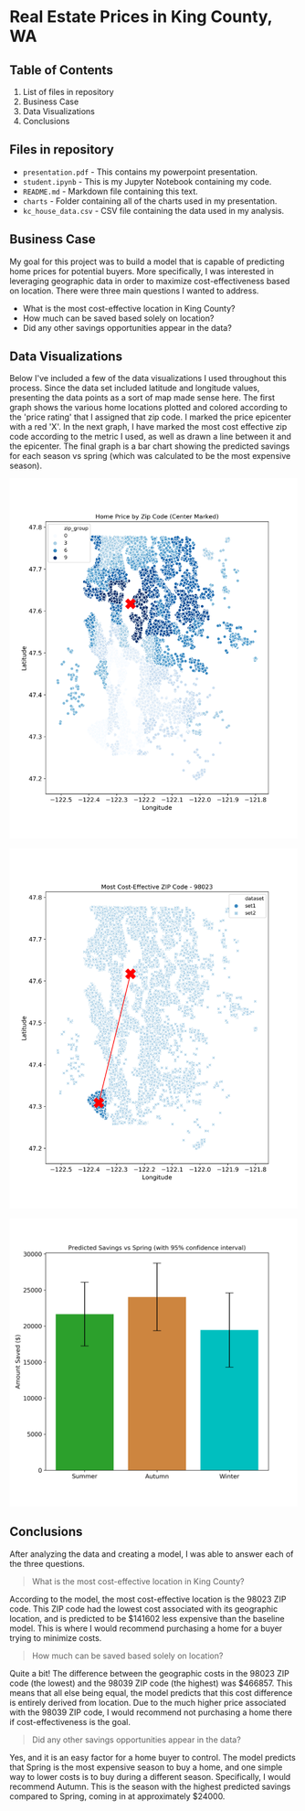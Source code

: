 
# Real Estate Prices in King County, WA


## Table of Contents

1. List of files in repository
2. Business Case
3. Data Visualizations
4. Conclusions


## Files in repository  

* `presentation.pdf` - This contains my powerpoint presentation.
* `student.ipynb` - This is my Jupyter Notebook containing my code.
* `README.md` - Markdown file containing this text.
* `charts` - Folder containing all of the charts used in my presentation.
* `kc_house_data.csv` - CSV file containing the data used in my analysis.

## Business Case

My goal for this project was to build a model that is capable of predicting home prices for potential buyers.  More specifically, I was interested in leveraging geographic data in order to maximize cost-effectiveness based on location.  There were three main questions I wanted to address.

* What is the most cost-effective location in King County?
* How much can be saved based solely on location?
* Did any other savings opportunities appear in the data?

## Data Visualizations

Below I've included a few of the data visualizations I used throughout this process.  Since the data set included latitude and longitude values, presenting the data points as a sort of map made sense here.  The first graph shows the various home locations plotted and colored according to the 'price rating' that I assigned that zip code.  I marked the price epicenter with a red 'X'.  In the next graph, I have marked the most cost effective zip code according to the metric I used, as well as drawn a line between it and the epicenter.  The final graph is a bar chart showing the predicted savings for each season vs spring (which was calculated to be the most expensive season).

![all-zips](https://github.com/dvb2017/real-estate-prices/blob/master/charts/zip_map_marked.png)

![winner-zip](https://github.com/dvb2017/real-estate-prices/blob/master/charts/winner_map.png)

![season-savings](https://github.com/dvb2017/real-estate-prices/blob/master/charts/season_savings.png)

## Conclusions

After analyzing	the data and creating a model, I was able to answer each of the three questions.  

> What is the most cost-effective location in King County?

According to the model, the most cost-effective location is the 98023 ZIP code. This ZIP code had the lowest cost associated with its geographic location, and is predicted to be $141602 less expensive than the baseline model. This is where I would recommend purchasing a home for a buyer trying to minimize costs.

> How much can be saved based solely on location?

Quite a bit! The difference between the geographic costs in the 98023 ZIP code (the lowest) and the 98039 ZIP code (the highest) was $466857. This means that all else being equal, the model predicts that this cost difference is entirely derived from location. Due to the much higher price associated with the 98039 ZIP code, I would recommend not purchasing a home there if cost-effectiveness is the goal.

> Did any other savings opportunities appear in the data?

Yes, and it is an easy factor for a home buyer to control. The model predicts that Spring is the most expensive season to buy a home, and one simple way to lower costs is to buy during a different season. Specifically, I would recommend Autumn. This is the season with the highest predicted savings compared to Spring, coming in at approximately $24000.

